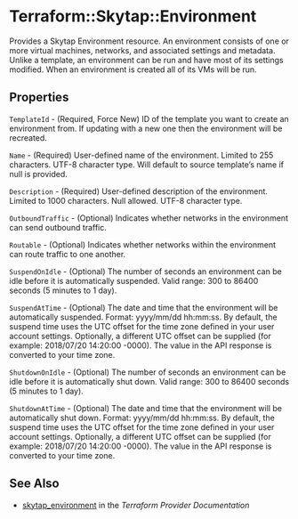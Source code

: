 # Terraform::Skytap::Environment

Provides a Skytap Environment resource. An environment consists of one or more virtual machines, networks, 
and associated settings and metadata. Unlike a template, an environment can be run and have most of its settings 
modified. When an environment is created all of its VMs will be run.

## Properties

`TemplateId` - (Required, Force New) ID of the template you want to create an environment from. If updating with a new one then the environment will be recreated.

`Name` - (Required) User-defined name of the environment. Limited to 255 characters. UTF-8 character type. Will default to source template’s name if null is provided.

`Description` - (Required) User-defined description of the environment. Limited to 1000 characters. Null allowed. UTF-8 character type.

`OutboundTraffic` - (Optional) Indicates whether networks in the environment can send outbound traffic.

`Routable` - (Optional) Indicates whether networks within the environment can route traffic to one another.

`SuspendOnIdle` - (Optional) The number of seconds an environment can be idle before it is automatically suspended. Valid range: 300 to 86400 seconds (5 minutes to 1 day).

`SuspendAtTime` - (Optional) The date and time that the environment will be automatically suspended. Format: yyyy/mm/dd hh:mm:ss. By default, the suspend time uses the UTC offset for the time zone defined in your user account settings. Optionally, a different UTC offset can be supplied (for example: 2018/07/20 14:20:00 -0000). The value in the API response is converted to your time zone.

`ShutdownOnIdle` - (Optional) The number of seconds an environment can be idle before it is automatically shut down. Valid range: 300 to 86400 seconds (5 minutes to 1 day).

`ShutdownAtTime` - (Optional) The date and time that the environment will be automatically shut down. Format: yyyy/mm/dd hh:mm:ss. By default, the suspend time uses the UTC offset for the time zone defined in your user account settings. Optionally, a different UTC offset can be supplied (for example: 2018/07/20 14:20:00 -0000). The value in the API response is converted to your time zone.


## See Also

* [skytap_environment](https://www.terraform.io/docs/providers/skytap/r/environment.html) in the _Terraform Provider Documentation_